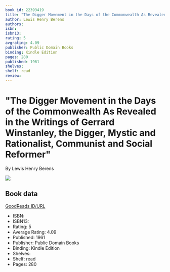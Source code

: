```yaml
---
book id: 22393419
title: "The Digger Movement in the Days of the Commonwealth As Revealed in the Writings of Gerrard Winstanley, the Digger, Mystic and Rationalist, Communist and Social Reformer"
author: Lewis Henry Berens
authors: 
isbn: 
isbn13: 
rating: 5
avgrating: 4.09
publisher: Public Domain Books
binding: Kindle Edition
pages: 280
published: 1961
shelves: 
shelf: read
review: 
---
```


# "The Digger Movement in the Days of the Commonwealth As Revealed in the Writings of Gerrard Winstanley, the Digger, Mystic and Rationalist, Communist and Social Reformer"

By Lewis Henry Berens

![](https://i.gr-assets.com/images/S/compressed.photo.goodreads.com/books/1401733516l/22393419.jpg)

## Book data

[GoodReads ID/URL](https://www.goodreads.com/book/show/22393419)

- ISBN: 
- ISBN13: 
- Rating: 5
- Average Rating: 4.09
- Published: 1961
- Publisher: Public Domain Books
- Binding: Kindle Edition
- Shelves: 
- Shelf: read
- Pages: 280

